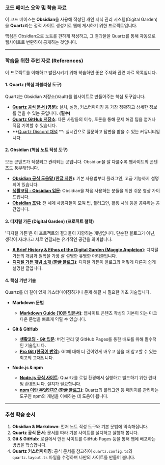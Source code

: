 ### 코드 베이스 요약 및 학습 자료

이 코드 베이스는 **Obsidian**을 사용해 작성된 개인 지식 관리 시스템(Digital Garden)을 **Quartz**라는 정적 사이트 생성기로 웹에 게시하기 위한 프로젝트입니다.

핵심은 Obsidian으로 노트를 편하게 작성하고, 그 결과물을 Quartz를 통해 자동으로 웹사이트로 변환하여 공개하는 것입니다.

---

### 학습을 위한 추천 자료 (References)

이 프로젝트를 이해하고 발전시키기 위해 학습하면 좋은 주제와 관련 자료 목록입니다.

#### 1. Quartz (핵심 퍼블리싱 도구)

Quartz는 Obsidian 저장소(Vault)를 웹사이트로 만들어주는 핵심 도구입니다.

*   **[Quartz 공식 문서 (영문)](https://quartz.jzhao.xyz/)**: 설치, 설정, 커스터마이징 등 가장 정확하고 상세한 정보를 얻을 수 있는 곳입니다. **(필수)**
*   **[Quartz GitHub 저장소](https://github.com/jackyzha0/quartz)**: 다른 사람들의 이슈, 토론을 통해 문제 해결 팁을 얻거나 직접 기여할 수 있습니다.
*   **[Quartz Discord 채널](https://discord.gg/c6h5GAc6)
**: 실시간으로 질문하고 답변을 받을 수 있는 커뮤니티입니다.

#### 2. Obsidian (핵심 노트 작성 도구)

모든 콘텐츠가 작성되고 관리되는 곳입니다. Obsidian을 잘 다룰수록 웹사이트의 콘텐츠도 풍부해집니다.

*   **[Obsidian 공식 도움말 (한글 지원)](https://help.obsidian.md/Home)**: 기본 사용법부터 플러그인, 고급 기능까지 설명되어 있습니다.
*   **[생활코딩 - Obsidian 입문](https://www.youtube.com/watch?v=wN2Y3y_P3qI)**: Obsidian을 처음 사용하는 분들을 위한 쉬운 영상 가이드입니다.
*   **[Obsidian 포럼](https://forum.obsidian.md/)**: 전 세계 사용자들이 모여 팁, 플러그인, 활용 사례 등을 공유하는 공간입니다.

#### 3. 디지털 가든 (Digital Garden) (프로젝트 철학)

'디지털 가든'은 이 프로젝트의 결과물이 지향하는 개념입니다. 단순한 블로그가 아닌, 생각이 자라나고 서로 연결되는 유기적인 공간을 의미합니다.

*   **[A Brief History & Ethos of the Digital Garden (Maggie Appleton)](https://maggieappleton.com/digital-gardeners)**: 디지털 가든의 개념과 철학을 가장 잘 설명한 유명한 아티클입니다.
*   **[디지털 가든 개념 소개 (한글 블로그)](https://subinium.github.io/digital-garden-and-blog/)**: 디지털 가든이 블로그와 어떻게 다른지 쉽게 설명한 글입니다.

#### 4. 핵심 기반 기술

Quartz를 더 깊이 있게 커스터마이징하거나 문제 해결 시 필요한 기초 기술입니다.

*   **Markdown 문법**
    *   **[Markdown Guide (10분 입문서)](https://www.markdownguide.org/getting-started/)**: 웹사이트 콘텐츠 작성의 기본이 되는 마크다운 문법을 빠르게 익힐 수 있습니다.

*   **Git & GitHub**
    *   **[생활코딩 - Git 입문](https://opentutorials.org/course/2708)**: 버전 관리 및 GitHub Pages를 통한 배포를 위해 필수적인 기술입니다.
    *   **[Pro Git (한국어 번역)](https://git-scm.com/book/ko/v2)**: Git에 대해 더 깊이있게 배우고 싶을 때 참고할 수 있는 최고의 교재입니다.

*   **Node.js & npm**
    *   **[Node.js 공식 사이트](https://nodejs.org/)**: Quartz를 로컬 환경에서 실행하고 빌드하기 위한 런타임 환경입니다. 설치가 필요합니다.
    *   **[npm 이란 무엇인가? (한글 블로그)](https://programmingsummaries.tistory.com/375)**: Quartz의 플러그인 등 패키지를 관리하는 도구인 npm의 개념을 이해하는 데 도움이 됩니다.

---

### 추천 학습 순서

1.  **Obsidian & Markdown**: 먼저 노트 작성 도구와 기본 문법에 익숙해집니다.
2.  **Quartz 공식 문서**: 문서를 따라 기본 사이트를 설치하고 실행해 봅니다.
3.  **Git & GitHub**: 로컬에서 만든 사이트를 GitHub Pages 등을 통해 웹에 배포하는 방법을 학습합니다.
4.  **Quartz 커스터마이징**: 공식 문서를 참고하여 `quartz.config.ts`와 `quartz.layout.ts` 파일을 수정하며 나만의 사이트를 만들어 봅니다.
